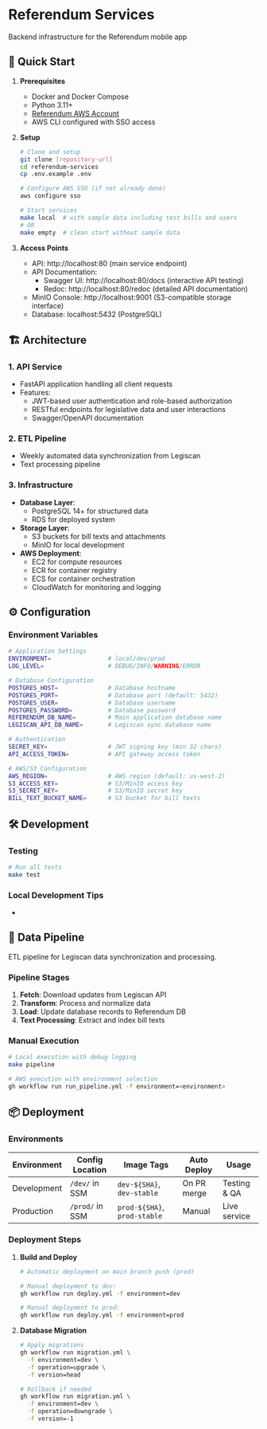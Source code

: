 # Referendum Services

Backend infrastructure for the Referendum mobile app

## 🚀 Quick Start

1. **Prerequisites**
   - Docker and Docker Compose
   - Python 3.11+
   - [Referendum AWS Account](https://d-9a677b7194.awsapps.com/start)
   - AWS CLI configured with SSO access

2. **Setup**
   ```bash
   # Clone and setup
   git clone [repository-url]
   cd referendum-services
   cp .env.example .env
   
   # Configure AWS SSO (if not already done)
   aws configure sso
   
   # Start services
   make local  # with sample data including test bills and users
   # OR
   make empty  # clean start without sample data
   ```

3. **Access Points**
   - API: http://localhost:80 (main service endpoint)
   - API Documentation: 
     - Swagger UI: http://localhost:80/docs (interactive API testing)
     - Redoc: http://localhost:80/redoc (detailed API documentation)
   - MinIO Console: http://localhost:9001 (S3-compatible storage interface)
   - Database: localhost:5432 (PostgreSQL)

## 🏗 Architecture

### 1. API Service
- FastAPI application handling all client requests
- Features:
  - JWT-based user authentication and role-based authorization
  - RESTful endpoints for legislative data and user interactions
  - Swagger/OpenAPI documentation

### 2. ETL Pipeline
- Weekly automated data synchronization from Legiscan
- Text processing pipeline

### 3. Infrastructure
- **Database Layer**:
  - PostgreSQL 14+ for structured data
  - RDS for deployed system
- **Storage Layer**:
  - S3 buckets for bill texts and attachments
  - MinIO for local development
- **AWS Deployment**:
  - EC2 for compute resources
  - ECR for container registry
  - ECS for container orchestration
  - CloudWatch for monitoring and logging

## ⚙️ Configuration

### Environment Variables
```bash
# Application Settings
ENVIRONMENT=                # local/dev/prod
LOG_LEVEL=                  # DEBUG/INFO/WARNING/ERROR

# Database Configuration
POSTGRES_HOST=              # Database hostname
POSTGRES_PORT=              # Database port (default: 5432)
POSTGRES_USER=              # Database username
POSTGRES_PASSWORD=          # Database password
REFERENDUM_DB_NAME=         # Main application database name
LEGISCAN_API_DB_NAME=       # Legiscan sync database name

# Authentication
SECRET_KEY=                 # JWT signing key (min 32 chars)
API_ACCESS_TOKEN=           # API gateway access token

# AWS/S3 Configuration
AWS_REGION=                 # AWS region (default: us-west-2)
S3_ACCESS_KEY=              # S3/MinIO access key
S3_SECRET_KEY=              # S3/MinIO secret key
BILL_TEXT_BUCKET_NAME=      # S3 bucket for bill texts
```

## 🛠 Development

### Testing
```bash
# Run all tests
make test
```

### Local Development Tips
- 

## 🔄 Data Pipeline

ETL pipeline for Legiscan data synchronization and processing.

### Pipeline Stages
1. **Fetch**: Download updates from Legiscan API
2. **Transform**: Process and normalize data
3. **Load**: Update database records to Referendum DB
4. **Text Processing**: Extract and index bill texts

### Manual Execution
```bash
# Local execution with debug logging
make pipeline

# AWS execution with environment selection
gh workflow run run_pipeline.yml -f environment=<environment>
```

## 📦 Deployment

### Environments

| Environment | Config Location | Image Tags | Auto Deploy | Usage |
|-------------|-----------------|------------|-------------|--------|
| Development | `/dev/` in SSM | `dev-${SHA}`, `dev-stable` | On PR merge | Testing & QA |
| Production  | `/prod/` in SSM | `prod-${SHA}`, `prod-stable` | Manual | Live service |

### Deployment Steps

1. **Build and Deploy**
   ```bash
   # Automatic deployment on main branch push (prod)
   
   # Manual deployment to dev:
   gh workflow run deploy.yml -f environment=dev
   
   # Manual deployment to prod:
   gh workflow run deploy.yml -f environment=prod
   ```

2. **Database Migration**
   ```bash
   # Apply migrations
   gh workflow run migration.yml \
     -f environment=dev \
     -f operation=upgrade \
     -f version=head
   
   # Rollback if needed
   gh workflow run migration.yml \
     -f environment=dev \
     -f operation=downgrade \
     -f version=-1
   ```
